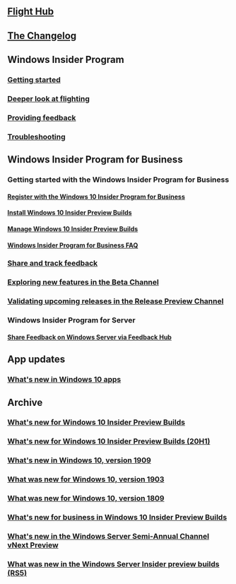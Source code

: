 ## [Flight Hub](https://docs.microsoft.com/windows-insider/flight-hub/)
## [The Changelog](https://docs.microsoft.com/windows-insider/at-home/active-dev-branch)
## Windows Insider Program
### [Getting started](https://docs.microsoft.com/windows-insider/at-home/get-started)
### [Deeper look at flighting](https://docs.microsoft.com/windows-insider/at-home/flighting)
### [Providing feedback](https://docs.microsoft.com/windows-insider/at-home/feedback)
### [Troubleshooting](https://docs.microsoft.com/windows-insider/at-home/troubleshooting)
## Windows Insider Program for Business
### Getting started with the Windows Insider Program for Business
#### [Register with the Windows 10 Insider Program for Business](https://docs.microsoft.com/windows-insider/at-work-pro/wip-4-biz-register)
#### [Install Windows 10 Insider Preview Builds](https://docs.microsoft.com/windows-insider/at-work-pro/wip-4-biz-install)
#### [Manage Windows 10 Insider Preview Builds](https://docs.microsoft.com/windows-insider/at-work-pro/wip-4-biz-manage)
#### [Windows Insider Program for Business FAQ](https://docs.microsoft.com/windows-insider/at-work-pro/wip-4-biz-FAQ)
### [Share and track feedback](https://docs.microsoft.com/windows-insider/at-work-pro/wip-4-biz-feedback)
### [Exploring new features in the Beta Channel](https://docs.microsoft.com/windows-insider/at-work-pro/explore-beta-channel)
### [Validating upcoming releases in the Release Preview Channel](https://docs.microsoft.com/windows-insider/at-work-pro/validate-release-preview-channel)
### Windows Insider Program for Server
#### [Share Feedback on Windows Server via Feedback Hub](https://docs.microsoft.com/windows-insider/at-work/wip-4-server-feedback-hub)
## App updates
### [What's new in Windows 10 apps](https://docs.microsoft.com/windows-insider/at-home/whats-new-apps)
## Archive
### [What's new for Windows 10 Insider Preview Builds](https://docs.microsoft.com/windows-insider/at-home/Whats-new-at-wip-home)
### [What's new for Windows 10 Insider Preview Builds (20H1)](https://docs.microsoft.com/windows-insider/at-home/Whats-new-wip-at-home-20h1)
### [What's new in Windows 10, version 1909](https://docs.microsoft.com/windows-insider/at-home/Whats-new-wip-at-home-1909)
### [What was new for Windows 10, version 1903](https://docs.microsoft.com/windows-insider/at-home/Whats-new-wip-at-home-1903)
### [What was new for Windows 10, version 1809](https://docs.microsoft.com/windows-insider/at-home/Whats-new-wip-at-home-1809)
### [What's new for business in Windows 10 Insider Preview Builds](https://docs.microsoft.com/windows-insider/at-work-pro/wip-4-biz-whats-new)
### [What's new in the Windows Server Semi-Annual Channel vNext Preview](https://docs.microsoft.com/windows-insider/at-work/Whats-new-wip-at-work)
### [What was new in the Windows Server Insider preview builds (RS5)](https://docs.microsoft.com/windows-insider/at-work/Whats-new-wip-at-work-1809)
